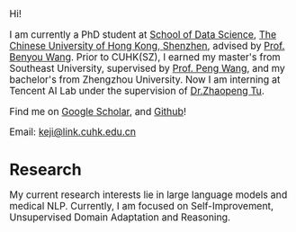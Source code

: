[//]: # (# About Me)

<div class='paper-box-text' style="font-size: larger;" markdown="1">
Hi!

I am currently a PhD student at [School of Data Science](https://sds.cuhk.edu.cn/en), [The Chinese University of Hong Kong, Shenzhen](https://www.cuhk.edu.cn/en), advised by [Prof. Benyou Wang](https://sds.cuhk.edu.cn/en/teacher/571).
Prior to CUHK(SZ), I earned my master's from Southeast University, supervised by [Prof. Peng Wang](https://cse.seu.edu.cn/_s191/2023/1024/c23024a469544/page.psp), and my bachelor's from Zhengzhou University.
Now I am interning at Tencent AI Lab under the supervision of [Dr.Zhaopeng Tu](https://tuzhaopeng.github.io/).

Find me on [Google Scholar](https://scholar.google.com/citations?user=F0BAd_IAAAAJ&hl=zh-CN), and [Github](https://github.com/1KE-JI)!

Email: keji@link.cuhk.edu.cn

[//]: # (In my free time, I enjoy swimming, playing board games, and photography. Additionally, I occasionally post random thoughts on [Zhihu]&#40;https://www.zhihu.com/people/cautious-56&#41;.)

[//]: # (📢 I am expected to graduate in 2025. If you have any suitable job recommendations, please feel free to contact me.)

</div>

# Research
<div class='paper-box-text' style="font-size: larger;" markdown="1">
My current research interests lie in large language models and medical NLP. 
Currently, I am focused on Self-Improvement, Unsupervised Domain Adaptation and Reasoning.
</div>